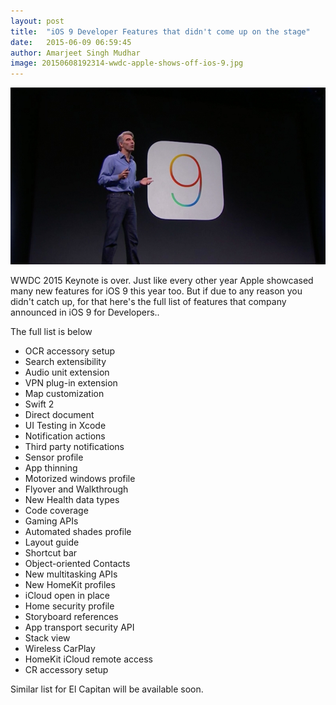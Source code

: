 ```yaml
---
layout: post
title:  "iOS 9 Developer Features that didn't come up on the stage"
date:   2015-06-09 06:59:45
author: Amarjeet Singh Mudhar
image: 20150608192314-wwdc-apple-shows-off-ios-9.jpg
---
```


<img src="/assets/blog-img/20150608192314-wwdc-apple-shows-off-ios-9.jpg">
<p class="intro"><span class="dropcap">W</span>WDC 2015 Keynote is over. Just like every other year Apple showcased many new features for iOS 9 this year too. But if due to any reason you didn't catch up, for that here's the full list of features that company announced in iOS 9 for Developers..</p>

<p>The full list is below </p>
<ul>
  <li>OCR accessory setup</li>
  <li>Search extensibility</li>
  <li>Audio unit extension</li>
  <li>VPN plug-in extension</li>
  <li>Map customization</li>
  <li>Swift 2</li>
  <li>Direct document</li>
  <li>UI Testing in Xcode</li>
  <li>Notification actions</li>
  <li>Third party notifications</li>
  <li>Sensor profile</li>
  <li>App thinning</li>
  <li>Motorized windows profile</li>
  <li>Flyover and Walkthrough</li>
  <li>New Health data types</li>
  <li>Code coverage</li>
  <li>Gaming APIs</li>
  <li>Automated shades profile</li>
  <li>Layout guide</li>
  <li>Shortcut bar</li>
  <li>Object-oriented Contacts</li>
  <li>New multitasking APIs</li>
  <li>New HomeKit profiles</li>
  <li>iCloud open in place</li>
  <li>Home security profile</li>
  <li>Storyboard references</li>
  <li>App transport security API</li>
  <li>Stack view</li>
  <li>Wireless CarPlay</li>
  <li>HomeKit iCloud remote access</li>
  <li>CR accessory setup</li>
</ul>

<p>Similar list for El Capitan will be available soon.</p>
